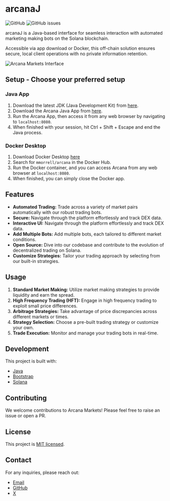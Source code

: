 # arcanaJ

![GitHub](https://img.shields.io/github/license/makolabs-xyz/arcana)
![GitHub issues](https://img.shields.io/github/issues/makolabs-xyz/arcana)

arcanaJ is a Java-based interface for seamless interaction with automated marketing making bots on the Solana blockchain. 

Accessible via app download or Docker, this off-chain solution ensures secure, local client operations with no private information retention.

![Arcana Markets Interface](https://github.com/makolabs-xyz/arcana/assets/90412655/272b4237-79f6-4cb6-a58a-155bda194cbc)

## Setup - Choose your preferred setup

### Java App
1. Download the latest JDK (Java Development Kit) from [here](https://www.oracle.com/java/technologies/javase-jdk15-downloads.html).
2. Download the Arcana Java App from [here](https://drive.google.com/file/d/1qtZ1hbaOTlz85X82snODIXHWQwpVe68w/view).
3. Run the Arcana App, then access it from any web browser by navigating to `localhost:8080`.
4. When finished with your session, hit Ctrl + Shift + Escape and end the Java process.

### Docker Desktop
1. Download Docker Desktop [here](https://www.docker.com/products/docker-desktop/)
2. Search for `mmorrell/arcana` in the Docker Hub.
3. Run the Docker container, and you can access Arcana from any web browser at `localhost:8080`.
4. When finished, you can simply close the Docker app.


## Features

- **Automated Trading:** Trade across a variety of market pairs automatically with our robust trading bots.
- **Secure:** Navigate through the platform effortlessly and track DEX data.
- **Interactive UI:** Navigate through the platform effortlessly and track DEX data.
- **Add Multiple Bots:** Add multiple bots, each tailored to different market conditions.
- **Open Source:** Dive into our codebase and contribute to the evolution of decentralized trading on Solana.
- **Customize Strategies:** Tailor your trading approach by selecting from our built-in strategies.

## Usage

1. **Standard Market Making:** Utilize market making strategies to provide liquidity and earn the spread.
2. **High Frequency Trading (HFT):** Engage in high frequency trading to exploit small price differences.
3. **Arbitrage Strategies:** Take advantage of price discrepancies across different markets or times.
4. **Strategy Selection:** Choose a pre-built trading strategy or customize your own.
5. **Trade Execution:** Monitor and manage your trading bots in real-time.

## Development

This project is built with:

- [Java](https://www.java.com/en/)
- [Bootstrap](https://getbootstrap.com/)
- [Solana](https://solana.com/)

## Contributing

We welcome contributions to Arcana Markets! Please feel free to raise an issue or open a PR.

## License

This project is [MIT licensed](LICENSE).

## Contact

For any inquiries, please reach out:

- [Email](mailto:hello@makolabs.xyz)
- [GitHub](https://github.com/makolabs-xyz)
- [X](https://twitter.com/arcanamarkets)
